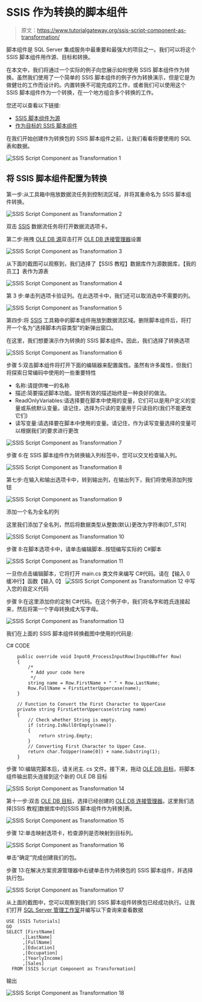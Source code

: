 # SSIS 作为转换的脚本组件

> 原文：<https://www.tutorialgateway.org/ssis-script-component-as-transformation/>

脚本组件是 SQL Server 集成服务中最重要和最强大的项目之一。我们可以将这个 SSIS 脚本组件用作源、目标和转换。

在本文中，我们将通过一个实际的例子向您展示如何使用 SSIS 脚本组件作为转换。虽然我们使用了一个简单的 SSIS 脚本组件的例子作为转换演示，但是它是为做健壮的工作而设计的。内置转换不可能完成的工作，或者我们可以使用这个 SSIS 脚本组件作为一个转换，在一个地方组合多个转换的工作。

您还可以查看以下链接:

*   [SSIS 脚本组件为源](https://www.tutorialgateway.org/ssis-script-component-as-source/)
*   [作为目标的 SSIS 脚本组件](https://www.tutorialgateway.org/ssis-script-component-as-destination/)

在我们开始创建作为转换包的 SSIS 脚本组件之前，让我们看看将要使用的 SQL 表和数据。

![SSIS Script Component as Transformation 1](img/378301b86d89f22ff1cec5fe853d1f48.png)

## 将 SSIS 脚本组件配置为转换

第一步:从工具箱中拖放数据流任务到控制流区域，并将其重命名为 SSIS 脚本组件转换。

![SSIS Script Component as Transformation 2](img/351f1622556aefaae397ec14e915b186.png)

双击 [SSIS](https://www.tutorialgateway.org/ssis/) 数据流任务将打开数据流选项卡。

第二步:拖拽 [OLE DB 源](https://www.tutorialgateway.org/ole-db-source-in-ssis/)双击打开 [OLE DB 连接管理器](https://www.tutorialgateway.org/ole-db-connection-manager-in-ssis/)设置

![SSIS Script Component as Transformation 3](img/8c270b1ad587d3b5f6ec95816ed54502.png)

从下面的截图可以观察到，我们选择了【SSIS 教程】数据库作为源数据库，【我的员工】表作为源表

![SSIS Script Component as Transformation 4](img/c90ec7257c14e80de16494d42f6af689.png)

第 3 步:单击列选项卡验证列。在此选项卡中，我们还可以取消选中不需要的列。

![SSIS Script Component as Transformation 5](img/517b52caac35313355f254ccc0870bd6.png)

第四步:将 [SSIS](https://www.tutorialgateway.org/ssis/) 工具箱中的脚本组件拖放到数据流区域。删除脚本组件后，将打开一个名为“选择脚本内容类型”的新弹出窗口。

在这里，我们想要演示作为转换的 SSIS 脚本组件。因此，我们选择了转换选项

![SSIS Script Component as Transformation 6](img/a9513488baf657356e05e9b82ecd1d01.png)

步骤 5:双击脚本组件将打开下面的编辑器来配置属性。虽然有许多属性，但我们将探索日常编码中使用的一些重要特性

*   名称:请提供唯一的名称
*   描述:简要描述脚本功能。提供有效的描述始终是一种良好的做法。
*   ReadOnlyVariables:请选择要在脚本中使用的变量，它们可以是用户定义的变量或系统默认变量。请记住，选择为只读的变量用于只读目的(我们不能更改它们)
*   读写变量:请选择要在脚本中使用的变量。请记住，作为读写变量选择的变量可以根据我们的要求进行更改

![SSIS Script Component as Transformation 7](img/c91b225ac7dc12d91df0b3e33901ba6b.png)

步骤 6:在 SSIS 脚本组件作为转换输入列标签中，您可以交叉检查输入列。

![SSIS Script Component as Transformation 8](img/e4ba17bcc7d19753501fcb66a03ab512.png)

第七步:在输入和输出选项卡中，转到输出列，在输出列下，我们将使用添加列按钮

![SSIS Script Component as Transformation 9](img/1caf03f975ac72976eb43b8d9fa4ebdb.png)

添加一个名为全名的列

这里我们添加了全名列，然后将数据类型从整数(默认)更改为字符串[DT_STR]

![SSIS Script Component as Transformation 10](img/100485c72c2ad349cf99d53afe224870.png)

步骤 8:在脚本选项卡中，请单击编辑脚本..按钮编写实际的 C#脚本

![SSIS Script Component as Transformation 11](img/0a60b5c67f5e023403c8ab9ac786cbb7.png)

一旦你点击编辑脚本，它将打开 main.cs 类文件来编写 C#代码。请在【输入 0 缓冲行】函数【输入 0】 ![SSIS Script Component as Transformation 12](img/aafc86a4a3812ba527647b1f4b10e219.png) 中写入您的自定义代码

步骤 9:在这里添加你的定制 C#代码。在这个例子中，我们将名字和姓氏连接起来，然后将第一个字母转换成大写字母。

![SSIS Script Component as Transformation 13](img/7d2fb2ce1a76b5747995ad4643936433.png)

我们在上面的 SSIS 脚本组件转换截图中使用的代码是:

C# CODE

```
    public override void Input0_ProcessInputRow(Input0Buffer Row)
    {
        /*
         * Add your code here
         */
        string name = Row.FirstName + " " + Row.LastName;
        Row.FullName = FirstLetterUppercase(name);
    }

    // Function to Convert the First Character to UpperCase 
    private string FirstLetterUppercase(string name)
    {
        // Check whether String is empty.
        if (string.IsNullOrEmpty(name))
        {
            return string.Empty;
        }
        // Converting First Character to Upper Case.
        return char.ToUpper(name[0]) + name.Substring(1);
    }
```

步骤 10:编辑完脚本后，请关闭主. cs 文件。接下来，拖动 [OLE DB 目标](https://www.tutorialgateway.org/ssis-ole-db-destination/)，将脚本组件输出箭头连接到这个新的 OLE DB 目标

![SSIS Script Component as Transformation 14](img/680fa2030714032a8fdb906c6541fa8b.png)

第十一步:双击 [OLE DB 目标](https://www.tutorialgateway.org/ssis-ole-db-destination/)，选择已经创建的 [OLE DB 连接管理器](https://www.tutorialgateway.org/ole-db-connection-manager-in-ssis/)。这里我们选择[SSIS 教程]数据库中的[SSIS 脚本组件作为转换]表。

![SSIS Script Component as Transformation 15](img/43d407e432120abef34dec04b33ba63f.png)

步骤 12:单击映射选项卡，检查源列是否映射到目标列。

![SSIS Script Component as Transformation 16](img/503b7174fe7bef07c09b77ad3be9f9f1.png)

单击“确定”完成创建我们的包。

步骤 13:在解决方案资源管理器中右键单击作为转换包的 SSIS 脚本组件，并选择执行包。

![SSIS Script Component as Transformation 17](img/3adba6b4852513d2b5d38f2e5fa0c6cd.png)

从上面的截图中，您可以观察到我们的 SSIS 脚本组件转换包已经成功执行。让我们打开 [SQL Server 管理工作室](https://www.tutorialgateway.org/sql/)并编写以下查询来查看数据

```
USE [SSIS Tutorials]
GO
SELECT [FirstName]
      ,[LastName]
      ,[FullName]
      ,[Education]
      ,[Occupation]
      ,[YearlyIncome]
      ,[Sales]
  FROM [SSIS Script Component as Transformation]
```

输出

![SSIS Script Component as Transformation 18](img/f3c4135387fd6b353cd3ec5cf21eb61c.png)